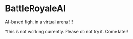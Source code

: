 # BattleRoyaleAI

AI-based fight in a virtual arena !!!


*this is not working currently. Please do not try it. Come later!


